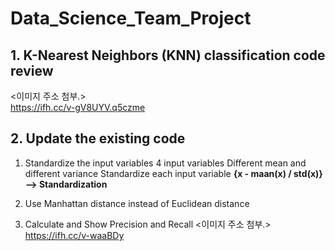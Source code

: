 # Data_Science_Team_Project

## 1. K-Nearest Neighbors (KNN) classification code review
  <이미지 주소 첨부.> <br>
  https://ifh.cc/v-gV8UYV.q5czme

## 2. Update the existing code
  1) Standardize the input variables
    4 input variables
    Different mean and different variance
    Standardize each input variable
    __{x - maan(x) / std(x)} --> Standardization__
    
  2) Use Manhattan distance instead of Euclidean distance
  
  3) Calculate and Show Precision and Recall
   <이미지 주소 첨부.> <br>
    https://ifh.cc/v-waaBDy
  
    

